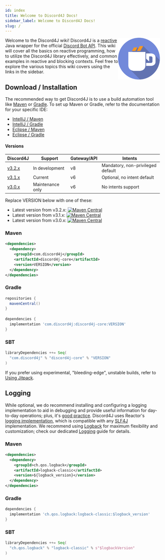 ```yaml
---
id: index
title: Welcome to Discord4J Docs!
sidebar_label: Welcome to Discord4J Docs!
slug: /
---
```



<img align="right" src="https://raw.githubusercontent.com/Discord4J/discord4j-web/master/public/logo.svg?sanitize=true" width="27%" />

Welcome to the Discord4J wiki! Discord4J is a [reactive](https://www.reactivemanifesto.org/) Java wrapper for the official [Discord Bot API](https://discordapp.com/developers/docs/intro). This wiki will cover all the basics on reactive programming, how to utilize the Discord4J library effectively, and common examples in reactive and blocking contexts. Feel free to explore the various topics this wiki covers using the links in the sidebar.

## Download / Installation

The recommended way to get Discord4J is to use a build automation tool like [Maven](https://maven.apache.org/) or [Gradle](https://gradle.org/). To set up Maven or Gradle, refer to the documentation for your specific IDE:

- [IntelliJ / Maven](https://www.jetbrains.com/help/idea/maven-support.html)
- [IntelliJ / Gradle](https://www.jetbrains.com/help/idea/getting-started-with-gradle.html)
- [Eclipse / Maven](http://www.vogella.com/tutorials/EclipseMaven/article.html)
- [Eclipse / Gradle](http://www.vogella.com/tutorials/EclipseGradle/article.html)

#### Versions

| Discord4J                                                    | Support          | Gateway/API | Intents                           |
| ------------------------------------------------------------ | ---------------- | ----------- | --------------------------------- |
| [v3.2.x](https://github.com/Discord4J/Discord4J/tree/master) | In development   | v8          | Mandatory, non-privileged default |
| [v3.1.x](https://github.com/Discord4J/Discord4J/tree/3.1.x)  | Current          | v6          | Optional, no intent default       |
| [v3.0.x](https://github.com/Discord4J/Discord4J/tree/3.0.x)  | Maintenance only | v6          | No intents support                |

Replace VERSION below with one of these:

- Latest version from v3.2.x: [![Maven Central](https://img.shields.io/maven-central/v/com.discord4j/discord4j-core/3.2.svg?style=flat-square)](https://search.maven.org/artifact/com.discord4j/discord4j-core)
- Latest version from v3.1.x: [![Maven Central](https://img.shields.io/maven-central/v/com.discord4j/discord4j-core/3.1.svg?style=flat-square)](https://search.maven.org/artifact/com.discord4j/discord4j-core)
- Latest version from v3.0.x: [![Maven Central](https://img.shields.io/maven-central/v/com.discord4j/discord4j-core/3.0.svg?style=flat-square)](https://search.maven.org/artifact/com.discord4j/discord4j-core)

### Maven

```xml
<dependencies>
  <dependency>
    <groupId>com.discord4j</groupId>
    <artifactId>discord4j-core</artifactId>
    <version>VERSION</version>
  </dependency>
</dependencies>
```

### Gradle

```groovy
repositories {
  mavenCentral()
}

dependencies {
  implementation 'com.discord4j:discord4j-core:VERSION'
}
```

### SBT

```scala
libraryDependencies ++= Seq(
  "com.discord4j" % "discord4j-core" % "VERSION"
)
```

If you prefer using experimental, "bleeding-edge", unstable builds, refer to [Using Jitpack](using-jitpack).

## Logging

While optional, we do recommend installing and configuring a logging implementation to aid in debugging and provide useful information for day-to-day operations; plus, it's [good practice](https://softwareengineering.stackexchange.com/questions/37294/logging-why-and-what). Discord4J uses Reactor's [logging implementation](https://projectreactor.io/docs/core/release/reference/#_logging_a_sequence), which is compatible with any [SLF4J](https://www.slf4j.org/) implementation. We recommend using [Logback](https://logback.qos.ch/) for maximum flexibility and customization; check our dedicated [Logging](logging) guide for details.

### Maven

```xml
<dependencies>
  <dependency>
    <groupId>ch.qos.logback</groupId>
    <artifactId>logback-classic</artifactId>
    <version>${logback_version}</version>
  </dependency>
</dependencies>
```

### Gradle

```groovy
dependencies {
  implementation 'ch.qos.logback:logback-classic:$logback_version'
}
```

### SBT

```scala
libraryDependencies ++= Seq(
  "ch.qos.logback" % "logback-classic" % s"$logbackVersion"
)
```
